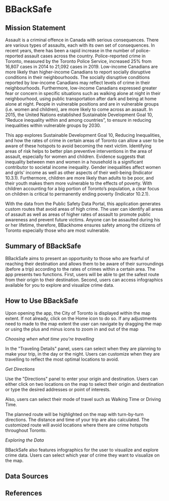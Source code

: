 # BBackSafe

## Mission Statement

Assault is a criminal offence in Canada with serious consequences. There are various types of assaults, each with its own set of consequences. In recent years, there has been a rapid increase in the number of police-reported assault cases across the country. Police-reported crime in Toronto, measured by the Toronto Police Service, increased 25% from 16,807 cases in 2014 to 21,092 cases in 2019. Low-income Canadians are more likely than higher-income Canadians to report socially disruptive conditions in their neighbourhoods. The socially disruptive conditions reported by low-income Canadians may reflect levels of crime in their neighbourhoods. Furthermore, low-income Canadians expressed greater fear or concern in specific situations such as walking alone at night in their neighbourhood, using public transportation after dark and being at home alone at night. People in vulnerable positions and are in vulnerable groups (i.e. women and children), are more likely to come across an assault. In 2015, the United Nations established Sustainable Development Goal 10, “Reduce inequality within and among countries”, to ensure in reducing inequalities within vulnerable groups by 2030. 

This app explores Sustainable Development Goal 10, Reducing Inequalities, and how the rates of crime in certain areas of Toronto can allow a user to be aware of these hotspots to avoid becoming the next victim. Identifying areas of risk helps to better plan preventive interventions in the area of assault, especially for women and children. Evidence suggests that inequality between men and women in a household is a significant contributor to societal income inequality. Gender inequalities affect women and girls' income as well as other aspects of their well-being (Indicator 10.3.1). Furthermore, children are more likely than adults to be poor, and their youth makes them more vulnerable to the effects of poverty. With children accounting for a big portion of Toronto’s population, a clear focus on children is critical to permanently ending poverty (Indicator 10.2.1). 

With the data from the Public Safety Data Portal, this application generates custom routes that avoid areas of high crime. The user can identify all areas of assault as well as areas of higher rates of assault to promote public awareness and prevent future victims. Anyone can be assaulted during his or her lifetime, therefore, BBackhome ensures safety among the citizens of Toronto especially those who are most vulnerable. 

## Summary of BBackSafe

BBackSafe aims to present an opportunity to those who are fearful of reaching their destination and allows them to be aware of their surroundings (before a trip) according to the rates of crimes within a certain area. The app presents two functions. First, users will be able to get the safest route from their origin to their destination. Second, users can access infographics available for you to explore and visualize crime data.

## How to Use BBackSafe

Upon opening the app, the City of Toronto is displayed within the map extent. If not already, click on the Home icon to do so. If any adjustments need to made to the map extent the user can navigate by dragging the map or using the plus and minus icons to zoom in and out of the map

*Choosing when what time you're travelling*

In the "Traveling Details" panel, users can select when they are planning to make your trip, in the day or the night. Users can customize when they are travelling to reflect the most optimal locations to avoid.

*Get Directions*

Use the "Directions" panel to enter your origin and destination. Users can either click on two locations on the map to select their origin and destination or type the desired addresses or point of interests. 

Also, users can select their mode of travel such as Walking Time or Driving Time.

The planned route will be highlighted on the map with turn-by-turn directions. The distance and time of your trip are also calculated. The customized route will avoid locations where there are crime hotspots throughout Toronto.

*Exploring the Data*

BBackSafe also features infographics for the user to visualize and explore crime data. Users can select which year of crime they want to visualize on the map.

## Data Sources

## References
